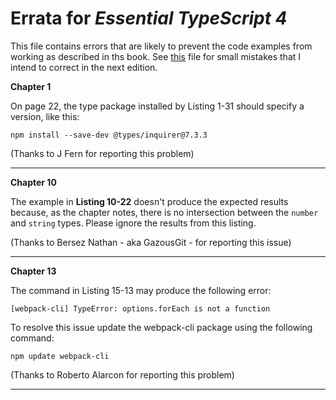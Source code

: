 # Errata for *Essential TypeScript 4*

This file contains errors that are likely to prevent the code examples from working as described in ths book. See [this](typos.md) file for small mistakes that I intend to correct in the next edition.


**Chapter 1**

On page 22, the type package installed by Listing 1-31 should specify a version, like this:

    npm install --save-dev @types/inquirer@7.3.3

(Thanks to J Fern for reporting this problem)

---

**Chapter 10**

The example in **Listing 10-22** doesn't produce the expected results because, as the chapter notes, there is no intersection between the `number` and `string` types. Please ignore the results from this listing.

(Thanks to Bersez Nathan - aka GazousGit - for reporting this issue)

***

**Chapter 13**

The command in Listing 15-13 may produce the following error:

    [webpack-cli] TypeError: options.forEach is not a function

To resolve this issue update the webpack-cli package using the following command:

    npm update webpack-cli

(Thanks to Roberto Alarcon for reporting this problem)

***
